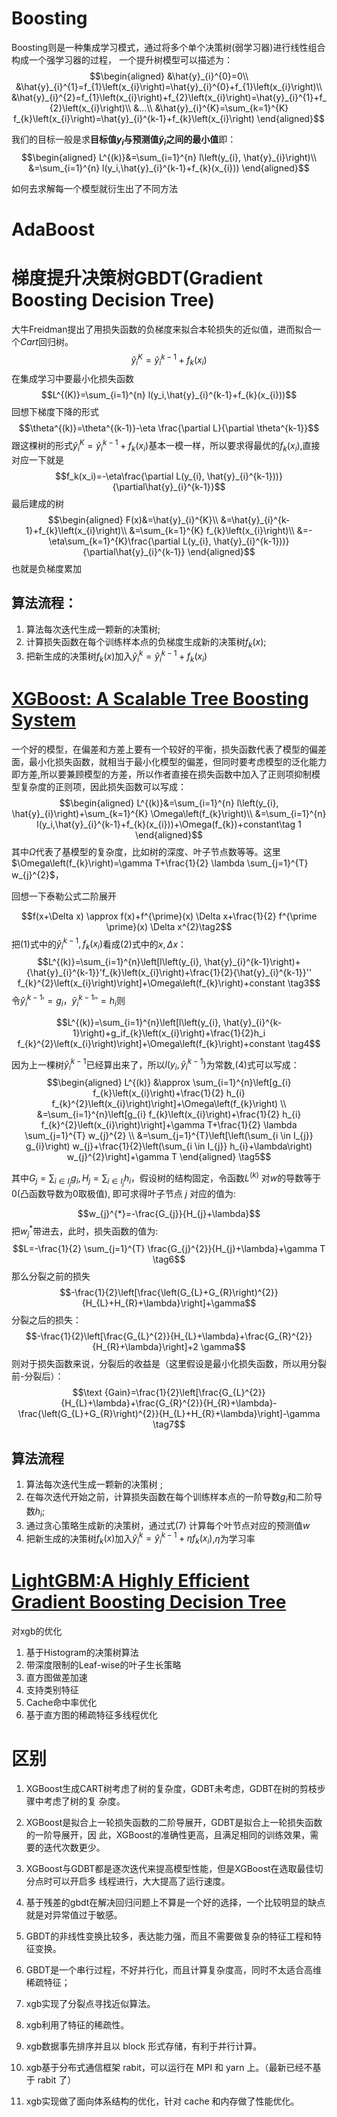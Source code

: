 
# Boosting

Boosting则是一种集成学习模式，通过将多个单个决策树(弱学习器)进行线性组合构成一个强学习器的过程，
一个提升树模型可以描述为：
$$\begin{aligned}
&\hat{y}_{i}^{0}=0\\
&\hat{y}_{i}^{1}=f_{1}\left(x_{i}\right)=\hat{y}_{i}^{0}+f_{1}\left(x_{i}\right)\\
&\hat{y}_{i}^{2}=f_{1}\left(x_{i}\right)+f_{2}\left(x_{i}\right)=\hat{y}_{i}^{1}+f_{2}\left(x_{i}\right)\\
&...\\
&\hat{y}_{i}^{K}=\sum_{k=1}^{K} f_{k}\left(x_{i}\right)=\hat{y}_{i}^{k-1}+f_{k}\left(x_{i}\right)
\end{aligned}$$

我们的目标一般是求**目标值$y_i$与预测值$\hat y_i$之间的最小值**即：
$$\begin{aligned}
L^{(k)}&=\sum_{i=1}^{n} l\left(y_{i}, \hat{y}_{i}\right)\\
&=\sum_{i=1}^{n} l(y_i,\hat{y}_{i}^{k-1}+f_{k}(x_{i}))
\end{aligned}$$

如何去求解每一个模型就衍生出了不同方法



# AdaBoost

# 梯度提升决策树GBDT(Gradient Boosting Decision Tree)

大牛Freidman提出了用损失函数的负梯度来拟合本轮损失的近似值，进而拟合一个$Cart$回归树。
$$\hat{y}_{i}^{K}=\hat{y}_{i}^{k-1}+f_{k}\left(x_{i}\right)$$
在集成学习中要最小化损失函数
$$L^{(K)}=\sum_{i=1}^{n} l(y_i,\hat{y}_{i}^{k-1}+f_{k}(x_{i}))$$
回想下梯度下降的形式
$$\theta^{(k)}=\theta^{(k-1)}-\eta \frac{\partial L}{\partial \theta^{k-1}}$$
跟这棵树的形式$\hat{y}_{i}^{K}=\hat{y}_{i}^{k-1}+f_{k}\left(x_{i}\right)$基本一模一样，所以要求得最优的$f_k(x_i)$,直接对应一下就是
$$f_k(x_i)=-\eta\frac{\partial L(y_{i}, \hat{y}_{i}^{k-1}))}{\partial\hat{y}_{i}^{k-1}}$$
最后建成的树
$$\begin{aligned}
F(x)&=\hat{y}_{i}^{K}\\
&=\hat{y}_{i}^{k-1}+f_{k}\left(x_{i}\right)\\
&=\sum_{k=1}^{K} f_{k}\left(x_{i}\right)\\
&=-\eta\sum_{k=1}^{K}\frac{\partial L(y_{i}, \hat{y}_{i}^{k-1}))}{\partial\hat{y}_{i}^{k-1}}
\end{aligned}$$
也就是负梯度累加
## 算法流程：
1. 算法每次迭代生成一颗新的决策树;
2. 计算损失函数在每个训练样本点的负梯度生成新的决策树$f_k(x)$;
4. 把新生成的决策树$f_k(x)$加入$\hat y_i^k=\hat y_i^{k-1}+ f_{k}\left(x_{i}\right)$

# [XGBoost: A Scalable Tree Boosting System](https://www.kdd.org/kdd2016/papers/files/rfp0697-chenAemb.pdf)

一个好的模型，在偏差和方差上要有一个较好的平衡，损失函数代表了模型的偏差面，最小化损失函数，就相当于最小化模型的偏差，但同时要考虑模型的泛化能力即方差,所以要兼顾模型的方差，所以作者直接在损失函数中加入了正则项抑制模型复杂度的正则项，因此损失函数可以写成：
$$\begin{aligned}
L^{(k)}&=\sum_{i=1}^{n} l\left(y_{i}, \hat{y}_{i}\right)+\sum_{k=1}^{K} \Omega\left(f_{k}\right)\\
&=\sum_{i=1}^{n} l(y_i,\hat{y}_{i}^{k-1}+f_{k}(x_{i}))+\Omega(f_{k})+constant\tag 1
\end{aligned}$$
其中$\Omega$代表了基模型的复杂度，比如树的深度、叶子节点数等等。这里$\Omega\left(f_{k}\right)=\gamma T+\frac{1}{2} \lambda \sum_{j=1}^{T} w_{j}^{2}$，

回想一下泰勒公式二阶展开

$$f(x+\Delta x) \approx f(x)+f^{\prime}(x) \Delta x+\frac{1}{2} f^{\prime \prime}(x) \Delta x^{2}\tag2$$
把(1)式中的$\hat{y}_{i}^{k-1},f_k(x_i)$看成(2)式中的$x,\Delta x$：
$$L^{(k)}=\sum_{i=1}^{n}\left[l\left(y_{i}, \hat{y}_{i}^{k-1}\right)+{\hat{y}_{i}^{k-1}}'f_{k}\left(x_{i}\right)+\frac{1}{2}{\hat{y}_{i}^{k-1}}'' f_{k}^{2}\left(x_{i}\right)\right]+\Omega\left(f_{k}\right)+constant \tag3$$
令${\hat{y}_{i}^{k-1}}'=g_i，{\hat{y}_{i}^{k-1}}''=h_i$则


$$L^{(k)}=\sum_{i=1}^{n}\left[l\left(y_{i}, \hat{y}_{i}^{k-1}\right)+g_if_{k}\left(x_{i}\right)+\frac{1}{2}h_i f_{k}^{2}\left(x_{i}\right)\right]+\Omega\left(f_{k}\right)+constant \tag4$$

因为上一棵树$\hat{y}_{i}^{k-1}$已经算出来了，所以$l\left(y_{i}, \hat{y}_{i}^{k-1}\right)$为常数,(4)式可以写成：
$$\begin{aligned}
L^{(k)} &\approx \sum_{i=1}^{n}\left[g_{i} f_{k}\left(x_{i}\right)+\frac{1}{2} h_{i} f_{k}^{2}\left(x_{i}\right)\right]+\Omega\left(f_{k}\right) \\
&=\sum_{i=1}^{n}\left[g_{i} f_{k}\left(x_{i}\right)+\frac{1}{2} h_{i} f_{k}^{2}\left(x_{i}\right)\right]+\gamma T+\frac{1}{2} \lambda \sum_{j=1}^{T} w_{j}^{2} \\
&=\sum_{j=1}^{T}\left[\left(\sum_{i \in I_{j}} g_{i}\right) w_{j}+\frac{1}{2}\left(\sum_{i \in I_{j}} h_{i}+\lambda\right) w_{j}^{2}\right]+\gamma T
\end{aligned} \tag5$$

其中$G_{j}=\sum_{i \in I_{j}} g_{i}, H_{j}=\sum_{i \in I_{j}} h_{i}$，假设树的结构固定，令函数$L^{(k)}$ 对$w$的导数等于0(凸函数导数为0取极值), 即可求得叶子节点 $j$ 对应的值为:

$$w_{j}^{*}=-\frac{G_{j}}{H_{j}+\lambda}$$
把$w_{j}^{*}$带进去，此时，损失函数的值为:
$$L=-\frac{1}{2} \sum_{j=1}^{T} \frac{G_{j}^{2}}{H_{j}+\lambda}+\gamma T \tag6$$
那么分裂之前的损失
$$-\frac{1}{2}\left[\frac{\left(G_{L}+G_{R}\right)^{2}}{H_{L}+H_{R}+\lambda}\right]+\gamma$$
分裂之后的损失：
$$-\frac{1}{2}\left[\frac{G_{L}^{2}}{H_{L}+\lambda}+\frac{G_{R}^{2}}{H_{R}+\lambda}\right]+2 \gamma$$
则对于损失函数来说，分裂后的收益是（这里假设是最小化损失函数，所以用分裂前-分裂后）：
$$\text {Gain}=\frac{1}{2}\left[\frac{G_{L}^{2}}{H_{L}+\lambda}+\frac{G_{R}^{2}}{H_{R}+\lambda}-\frac{\left(G_{L}+G_{R}\right)^{2}}{H_{L}+H_{R}+\lambda}\right]-\gamma \tag7$$
## 算法流程
1. 算法每次迭代生成一颗新的决策树 ;
2. 在每次迭代开始之前，计算损失函数在每个训练样本点的一阶导数$g_i$和二阶导数$h_i$;
3. 通过贪心策略生成新的决策树，通过式(7) 计算每个叶节点对应的预测值$w$
4. 把新生成的决策树$f_k(x)$加入$\hat y_i^k=\hat y_i^{k-1}+\eta f_{k}\left(x_{i}\right)$,$\eta$为学习率


# [LightGBM:A Highly Efficient Gradient Boosting Decision Tree](https://papers.nips.cc/paper/6907-lightgbm-a-highly-efficient-gradient-boosting-decision-tree.pdf)

对xgb的优化

1. 基于Histogram的决策树算法
2. 带深度限制的Leaf-wise的叶子生长策略
3. 直方图做差加速
4. 支持类别特征
5. Cache命中率优化
6. 基于直方图的稀疏特征多线程优化

# 区别
1. XGBoost生成CART树考虑了树的复杂度，GDBT未考虑，GDBT在树的剪枝步骤中考虑了树的复
杂度。
2. XGBoost是拟合上一轮损失函数的二阶导展开，GDBT是拟合上一轮损失函数的一阶导展开，因
此，XGBoost的准确性更高，且满足相同的训练效果，需要的迭代次数更少。
3. XGBoost与GDBT都是逐次迭代来提高模型性能，但是XGBoost在选取最佳切分点时可以开启多
线程进行，大大提高了运行速度。

4. 基于残差的gbdt在解决回归问题上不算是一个好的选择，一个比较明显的缺点就是对异常值过于敏感。

5. GBDT的非线性变换比较多，表达能力强，而且不需要做复杂的特征工程和特征变换。
6. GBDT是一个串行过程，不好并行化，而且计算复杂度高，同时不太适合高维稀疏特征；

7. xgb实现了分裂点寻找近似算法。
8. xgb利用了特征的稀疏性。
9. xgb数据事先排序并且以 block 形式存储，有利于并行计算。
10. xgb基于分布式通信框架 rabit，可以运行在 MPI 和 yarn 上。（最新已经不基于 rabit 了）
11. xgb实现做了面向体系结构的优化，针对 cache 和内存做了性能优化。